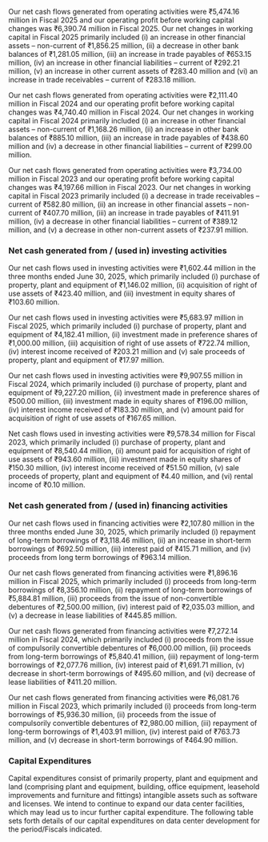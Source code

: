 Our net cash flows generated from operating activities were ₹5,474.16 million in Fiscal 2025 and our operating profit before working capital changes was ₹6,390.74 million in Fiscal 2025. Our net changes in working capital in Fiscal 2025 primarily included (i) an increase in other financial assets – non-current of ₹1,856.25 million, (ii) a decrease in other bank balances of ₹1,281.05 million, (iii) an increase in trade payables of ₹653.15 million, (iv) an increase in other financial liabilities – current of ₹292.21 million, (v) an increase in other current assets of ₹283.40 million and (vi) an increase in trade receivables – current of ₹283.18 million.

Our net cash flows generated from operating activities were ₹2,111.40 million in Fiscal 2024 and our operating profit before working capital changes was ₹4,740.40 million in Fiscal 2024. Our net changes in working capital in Fiscal 2024 primarily included (i) an increase in other financial assets – non-current of ₹1,168.26 million, (ii) an increase in other bank balances of ₹885.10 million, (iii) an increase in trade payables of ₹438.60 million and (iv) a decrease in other financial liabilities – current of ₹299.00 million.

Our net cash flows generated from operating activities were ₹3,734.00 million in Fiscal 2023 and our operating profit before working capital changes was ₹4,197.66 million in Fiscal 2023. Our net changes in working capital in Fiscal 2023 primarily included (i) a decrease in trade receivables – current of ₹582.80 million, (ii) an increase in other financial assets – non-current of ₹407.70 million, (iii) an increase in trade payables of ₹411.91 million, (iv) a decrease in other financial liabilities – current of ₹389.12 million, and (v) a decrease in other non-current assets of ₹237.91 million.

### Net cash generated from / (used in) investing activities

Our net cash flows used in investing activities were ₹1,602.44 million in the three months ended June 30, 2025, which primarily included (i) purchase of property, plant and equipment of ₹1,146.02 million, (ii) acquisition of right of use assets of ₹423.40 million, and (iii) investment in equity shares of ₹103.60 million.

Our net cash flows used in investing activities were ₹5,683.97 million in Fiscal 2025, which primarily included (i) purchase of property, plant and equipment of ₹4,182.41 million, (ii) investment made in preference shares of ₹1,000.00 million, (iii) acquisition of right of use assets of ₹722.74 million, (iv) interest income received of ₹203.21 million and (v) sale proceeds of property, plant and equipment of ₹17.97 million.

Our net cash flows used in investing activities were ₹9,907.55 million in Fiscal 2024, which primarily included (i) purchase of property, plant and equipment of ₹9,227.20 million, (ii) investment made in preference shares of ₹500.00 million, (iii) investment made in equity shares of ₹196.00 million, (iv) interest income received of ₹183.30 million, and (v) amount paid for acquisition of right of use assets of ₹167.65 million.

Net cash flows used in investing activities were ₹9,578.34 million for Fiscal 2023, which primarily included (i) purchase of property, plant and equipment of ₹8,540.44 million, (ii) amount paid for acquisition of right of use assets of ₹943.60 million, (iii) investment made in equity shares of ₹150.30 million, (iv) interest income received of ₹51.50 million, (v) sale proceeds of property, plant and equipment of ₹4.40 million, and (vi) rental income of ₹0.10 million.

### Net cash generated from / (used in) financing activities

Our net cash flows used in financing activities were ₹2,107.80 million in the three months ended June 30, 2025, which primarily included (i) repayment of long-term borrowings of ₹3,118.46 million, (ii) an increase in short-term borrowings of ₹692.50 million, (iii) interest paid of ₹415.71 million, and (iv) proceeds from long term borrowings of ₹963.14 million.

Our net cash flows generated from financing activities were ₹1,896.16 million in Fiscal 2025, which primarily included (i) proceeds from long-term borrowings of ₹8,356.10 million, (ii) repayment of long-term borrowings of ₹5,884.81 million, (iii) proceeds from the issue of non-convertible debentures of ₹2,500.00 million, (iv) interest paid of ₹2,035.03 million, and (v) a decrease in lease liabilities of ₹445.85 million.

Our net cash flows generated from financing activities were ₹7,272.14 million in Fiscal 2024, which primarily included (i) proceeds from the issue of compulsorily convertible debentures of ₹6,000.00 million, (ii) proceeds from long-term borrowings of ₹5,840.41 million, (iii) repayment of long-term borrowings of ₹2,077.76 million, (iv) interest paid of ₹1,691.71 million, (v) decrease in short-term borrowings of ₹495.60 million, and (vi) decrease of lease liabilities of ₹411.20 million.

Our net cash flows generated from financing activities were ₹6,081.76 million in Fiscal 2023, which primarily included (i) proceeds from long-term borrowings of ₹5,936.30 million, (ii) proceeds from the issue of compulsorily convertible debentures of ₹2,980.00 million, (iii) repayment of long-term borrowings of ₹1,403.91 million, (iv) interest paid of ₹763.73 million, and (v) decrease in short-term borrowings of ₹464.90 million.

### Capital Expenditures

Capital expenditures consist of primarily property, plant and equipment and land (comprising plant and equipment, building, office equipment, leasehold improvements and furniture and fittings) intangible assets such as software and licenses. We intend to continue to expand our data center facilities, which may lead us to incur further capital expenditure. The following table sets forth details of our capital expenditures on data center development for the period/Fiscals indicated.